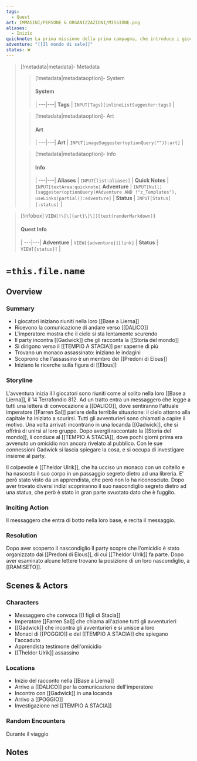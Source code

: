 ```yaml
---
tags:
  - Quest
art: IMMAGINI/PERSONE & ORGANIZZAZIONI/MISSIONE.png
aliases:
  - Inizio
quicknote: La prima missione della prima campagna, che introduce i giocatori al mondo de Le Terre Emerse
adventure: "[[Il mondo di sale]]"
status: ❌
---
```


> [!metadata|metadata]- Metadata 
>> [!metadata|metadataoption]- System
>> #### System
>>  |
>> ---|---|
> **Tags** | `INPUT[Tags][inlineListSuggester:tags]` |
>
>> [!metadata|metadataoption]- Art
>> #### Art
>>  |
>> ---|---|
>> **Art** | `INPUT[imageSuggester(optionQuery("")):art]` |
>
>> [!metadata|metadataoption]- Info
>> #### Info
>>  |
>> ---|---|
>> **Aliases** | `INPUT[list:aliases]` |
>> **Quick Notes** |  `INPUT[textArea:quicknote]`
>> **Adventure** | `INPUT[Null][suggester(optionQuery(#Adventure AND !"z_Templates"), useLinks(partial)):adventure]` |
>> **Status** | `INPUT[Status][:status]` |

> [!infobox]
> `VIEW[!\[\[{art}\]\]][text(renderMarkdown)]`
> #### Quest Info
>  |
> ---|---|
> **Adventure** | `VIEW[{adventure}][link]` |
> **Status** | `VIEW[{status}]` |

# **`=this.file.name`**

## Overview
### Summary

- I giocatori iniziano riuniti nella loro [[Base a Lierna]] 
- Ricevono la comunicazione di andare verso [[DALICO]]
- L'imperatore mostra che il cielo si sta lentamente scurendo
- Il party incontra [[Gadwick]] che gli racconta la [[Storia del mondo]]
- Si dirigono verso il [[TEMPIO A STACIA]] per saperne di più
- Trovano un monaco assassinato: iniziano le indagini
- Scoprono che l'assassino è un membro dei [[Predoni di Elous]]
- Iniziano le ricerche sulla figura di [[Elous]]

### Storyline

L'avventura inizia il I giocatori sono riuniti come al solito nella loro [[Base a Lierna]], il 14 Terrafondio 812. Ad un tratto entra un messaggero che legge a tutti una lettera di convocazione a [[DALICO]], dove sentiranno l'attuale imperatore [[Farren Sal]] parlare della terribile situazione: il cielo attorno alla capitale ha iniziato a scurirsi. Tutti gli avventurieri sono chiamati a capire il motivo. Una volta arrivati incontrano in una locanda [[Gadwick]], che si offrirà di unirsi al loro gruppo. Dopo avergli raccontato la [[Storia del mondo]], li conduce al [[TEMPIO A STACIA]], dove pochi giorni prima era avvenuto un omicidio non ancora rivelato al pubblico. Con le sue connessioni Gadwick si lascia spiegare la cosa, e si occupa di investigare insieme al party.

Il colpevole è [[Theldor Ulrik]], che ha ucciso un monaco con un coltello e ha nascosto il suo corpo in un passaggio segreto dietro ad una libreria. E' però stato visto da un apprendista, che però non lo ha riconosciuto. Dopo aver trovato diversi indizi scopriranno il suo nascondiglio segreto dietro ad una statua, che però è stato in gran parte svuotato dato che è fuggito.

### Inciting Action

Il messaggero che entra di botto nella loro base, e recita il messaggio.

### Resolution

Dopo aver scoperto il nascondiglio il party scopre che l'omicidio è stato organizzato dai [[Predoni di Elous]], di cui [[Theldor Ulrik]] fa parte. Dopo aver esaminato alcune lettere trovano la posizione di un loro nascondiglio, a [[RAMISETO]].

## Scenes & Actors
### Characters

- Messaggero che convoca [[I figli di Stacia]]
- Imperatore [[Farren Sal]] che chiama all'azione tutti gli avventurieri
- [[Gadwick]] che incontra gli avventurieri e si unisce a loro
- Monaci di [[POGGIO]] e del [[TEMPIO A STACIA]] che spiegano l'accaduto
- Apprendista testimone dell'omicidio
- [[Theldor Ulrik]] assassino


### Locations

- Inizio del racconto nella [[Base a Lierna]]
- Arrivo a [[DALICO]] per la comunicazione dell'imperatore
- Incontro con [[Gadwick]] in una locanda
- Arrivo a [[POGGIO]]
- Investigazione nel [[TEMPIO A STACIA]]

### Random Encounters

Durante il viaggio

## Notes